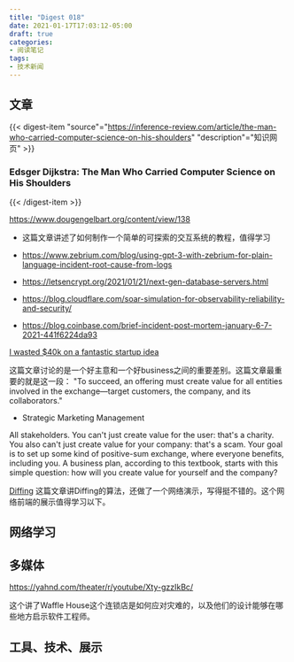 ```yaml
---
title: "Digest 018"
date: 2021-01-17T17:03:12-05:00
draft: true
categories: 
- 阅读笔记
tags:
- 技术新闻
---
```


## 文章

{{< digest-item "source"="https://inference-review.com/article/the-man-who-carried-computer-science-on-his-shoulders" "description"="知识网页" >}}
### Edsger Dijkstra: The Man Who Carried Computer Science on His Shoulders
{{< /digest-item >}}


https://www.dougengelbart.org/content/view/138
- 这篇文章讲述了如何制作一个简单的可探索的交互系统的教程，值得学习


- https://www.zebrium.com/blog/using-gpt-3-with-zebrium-for-plain-language-incident-root-cause-from-logs
- https://letsencrypt.org/2021/01/21/next-gen-database-servers.html
- https://blog.cloudflare.com/soar-simulation-for-observability-reliability-and-security/
- https://blog.coinbase.com/brief-incident-post-mortem-january-6-7-2021-441f6224da93

[I wasted $40k on a fantastic startup idea](https://tjcx.me/p/i-wasted-40k-on-a-fantastic-startup-idea)

这篇文章讨论的是一个好主意和一个好business之间的重要差别。这篇文章最重要的就是这一段：
"To succeed, an offering must create value for all entities involved in the exchange—target customers, the company, and its collaborators."

- Strategic Marketing Management

All stakeholders. You can't just create value for the user: that's a charity. You also can't just create value for your company: that's a scam. Your goal is to set up some kind of positive-sum exchange, where everyone benefits, including you. A business plan, according to this textbook, starts with this simple question: how will you create value for yourself and the company?

[Diffing](https://florian.github.io/diffing/)
这篇文章讲Diffing的算法，还做了一个网络演示，写得挺不错的。这个网络前端的展示值得学习以下。

## 网络学习

## 多媒体
https://yahnd.com/theater/r/youtube/Xty-gzzIkBc/

这个讲了Waffle House这个连锁店是如何应对灾难的，以及他们的设计能够在哪些地方启示软件工程师。
## 工具、技术、展示
